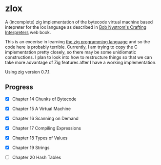 # zlox 

A (incomplete) zig implementation of the bytecode virtual machine based intepreter for the lox language as described in [Bob Nystrom's Crafting Interpreters](http://craftinginterpreters.com/) web book.

This is an excerise in learning [the zig programming language](https://ziglang.org) and so the code here is probably terrible.  Currently, I am trying to copy the C implementation pretty closely, so there may be some unidiomatic constructions.  I plan to look into how to restructure things so that we can take more advantage of Zig features after I have a working implementation.

Using zig version 0.7.1.

## Progress

- [x] Chapter 14 Chunks of Bytecode
- [x] Chapter 15 A Virtual Machine
- [x] Chapter 16 Scanning on Demand
- [x] Chapter 17 Compiling Expressions
- [x] Chapter 18 Types of Values
- [x] Chapter 19 Strings
- [ ] Chapter 20 Hash Tables

